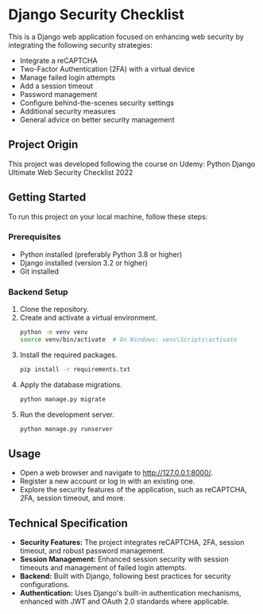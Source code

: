 # Django Security Checklist

This is a Django web application focused on enhancing web security by integrating the following security strategies:

- Integrate a reCAPTCHA
- Two-Factor Authentication (2FA) with a virtual device
- Manage failed login attempts
- Add a session timeout
- Password management
- Configure behind-the-scenes security settings
- Additional security measures
- General advice on better security management

## Project Origin

This project was developed following the course on Udemy: Python Django Ultimate Web Security Checklist 2022

## Getting Started

To run this project on your local machine, follow these steps:

### Prerequisites

- Python installed (preferably Python 3.8 or higher)
- Django installed (version 3.2 or higher)
- Git installed

### Backend Setup

1. Clone the repository.
2. Create and activate a virtual environment.
   ```bash
   python -m venv venv
   source venv/bin/activate  # On Windows: venv\Scripts\activate
3. Install the required packages.
   ```bash
   pip install -r requirements.txt
4. Apply the database migrations.
   ```bash
   python manage.py migrate
5. Run the development server.
   ```bash
   python manage.py runserver

## Usage

- Open a web browser and navigate to http://127.0.0.1:8000/.
- Register a new account or log in with an existing one.
- Explore the security features of the application, such as reCAPTCHA, 2FA, session timeout, and more.

## Technical Specification

- **Security Features:** The project integrates reCAPTCHA, 2FA, session timeout, and robust password management.
- **Session Management:** Enhanced session security with session timeouts and management of failed login attempts.
- **Backend:** Built with Django, following best practices for security configurations.
- **Authentication:** Uses Django's built-in authentication mechanisms, enhanced with JWT and OAuth 2.0 standards where applicable.

